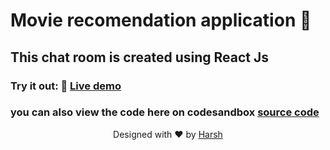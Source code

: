  # Movie recomendation application 🚀
 
 ## This chat room is created using React Js
 
 ### Try it out: 🌟   [Live demo](https://0fsuu.csb.app/)
 
### you can also view the code here on codesandbox [source code ](https://codesandbox.io/s/github/haarsh24/mostCricketRuns)
 
 
<p align="center">
Designed with ❤️ by <a href="https://kumarharsh.netlify.app">Harsh</a>
</p>
